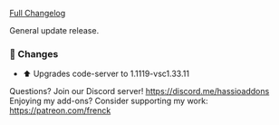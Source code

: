 [Full Changelog][changelog]

General update release.

### 🔨 Changes

- :arrow_up: Upgrades code-server to 1.1119-vsc1.33.11

[changelog]: https://github.com/hassio-addons/addon-vscode/compare/v0.5.1...v0.5.2

Questions? Join our Discord server! https://discord.me/hassioaddons
Enjoying my add-ons? Consider supporting my work: https://patreon.com/frenck